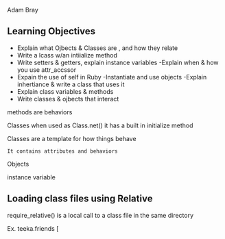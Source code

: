 Adam Bray


Learning Objectives
---

- Explain what Ojbects & Classes are , and how they relate
- Write a lcass w/an intiialize method
- Write setters & getters, explain instance variables
-Explain when & how you use attr_accssor
- Expain the use of self in Ruby
-Instantiate and use objects
-Explain inhertiance & write a class that uses it
- Explain class variables & methods
- Write classes & ojbects that interact


methods are behaviors


Classes when used as Class.net()  it has a built in initialize method

Classes are a template for how things behave

    It contains attributes and behaviors

Objects



instance variable

Loading class files using Relative
---

require_relative() is a local call to a class file in the same directory

Ex. teeka.friends [ 





